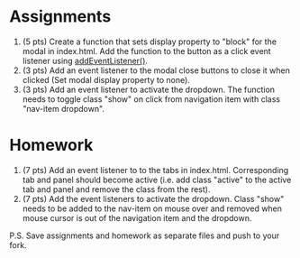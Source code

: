 Assignments
===========
1. (5 pts) Create a function that sets display property to "block" for the modal in index.html. Add the function to the button as a click event listener using [addEventListener()](https://developer.mozilla.org/en-US/docs/Web/API/EventTarget/addEventListener). 
2. (3 pts) Add an event listener to the modal close buttons to close it when clicked (Set modal display property to none).
3. (3 pts) Add an event listener to activate the dropdown. The function needs to toggle class "show" on click from navigation item with class "nav-item dropdown".

Homework
========
1. (7 pts) Add an event listener to to the tabs in index.html. Corresponding tab and panel should become active (i.e. add class "active" to the active tab and panel and remove the class from the rest).
2. (7 pts) Add the event listeners to activate the dropdown. Class "show" needs to be added to the nav-item on mouse over and removed when mouse cursor is out of the navigation item and the dropdown.

P.S. Save assignments and homework as separate files and push to your fork.